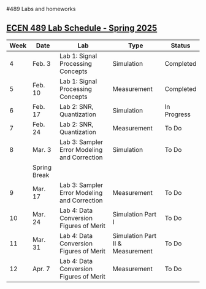 #489 Labs and homeworks

## [ECEN 489 Lab Schedule - Spring 2025](pplx://action/followup)

| Week | Date      | Lab                                                | Type        | Status      |
|------|-----------|----------------------------------------------------|-------------|-------------|
| 4    | Feb. 3    | Lab 1: Signal Processing Concepts              | Simulation  | Completed   |
| 5    | Feb. 10   | Lab 1: Signal Processing Concepts              | Measurement | Completed   |
| 6    | Feb. 17   | Lab 2: SNR, Quantization                         | Simulation  | In Progress |
| 7    | Feb. 24   | Lab 2: SNR, Quantization                         | Measurement | To Do       |
| 8    | Mar. 3    | Lab 3: Sampler Error Modeling and Correction     | Simulation  | To Do       |
|      | Spring Break|                                                    |             |             |
| 9    | Mar. 17   | Lab 3: Sampler Error Modeling and Correction     | Measurement | To Do       |
| 10   | Mar. 24   | Lab 4: Data Conversion Figures of Merit         | Simulation Part I | To Do       |
| 11   | Mar. 31   | Lab 4: Data Conversion Figures of Merit         | Simulation Part II & Measurement | To Do       |
| 12   | Apr. 7    | Lab 4: Data Conversion Figures of Merit         | Measurement | To Do       |